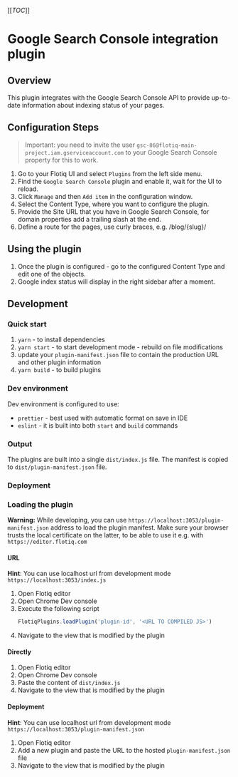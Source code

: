 [[_TOC_]]

# Google Search Console integration plugin

## Overview
This plugin integrates with the Google Search Console API to provide up-to-date information about indexing status of your pages.


## Configuration Steps

> Important: you need to invite the user `gsc-86@flotiq-main-project.iam.gserviceaccount.com` to your Google Search Console property for this to work.

1. Go to your Flotiq UI and select `Plugins` from the left side menu.
2. Find the `Google Search Console` plugin and enable it, wait for the UI to reload.
3. Click `Manage` and then `Add item` in the configuration window.
4. Select the Content Type, where you want to configure the plugin.
5. Provide the Site URL that you have in Google Search Console, for domain properties add a trailing slash at the end.
6. Define a route for the pages, use curly braces, e.g. /blog/{slug}/

## Using the plugin

1. Once the plugin is configured - go to the configured Content Type and edit one of the objects.
2. Google index status will display in the right sidebar after a moment.

## Development

### Quick start

1. `yarn` - to install dependencies
2. `yarn start` - to start development mode - rebuild on file modifications
3. update your `plugin-manifest.json` file to contain the production URL and other plugin information
4. `yarn build` - to build plugins

### Dev environment

Dev environment is configured to use:

* `prettier` - best used with automatic format on save in IDE
* `eslint` - it is built into both `start` and `build` commands

### Output

The plugins are built into a single `dist/index.js` file. The manifest is copied to `dist/plugin-manifest.json` file.

### Deployment

<!-- TO DO -->

### Loading the plugin

**Warning:** While developing, you can use  `https://localhost:3053/plugin-manifest.json` address to load the plugin manifest. Make sure your browser trusts the local certificate on the latter, to be able to use it e.g. with `https://editor.flotiq.com`

#### URL

**Hint**: You can use localhost url from development mode `https://localhost:3053/index.js`

1. Open Flotiq editor
2. Open Chrome Dev console
3. Execute the following script
   ```javascript
   FlotiqPlugins.loadPlugin('plugin-id', '<URL TO COMPILED JS>')
   ```
4. Navigate to the view that is modified by the plugin

#### Directly

1. Open Flotiq editor
2. Open Chrome Dev console
3. Paste the content of `dist/index.js`
4. Navigate to the view that is modified by the plugin

#### Deployment

**Hint**: You can use localhost url from development mode `https://localhost:3053/plugin-manifest.json`

1. Open Flotiq editor
2. Add a new plugin and paste the URL to the hosted `plugin-manifest.json` file
3. Navigate to the view that is modified by the plugin
